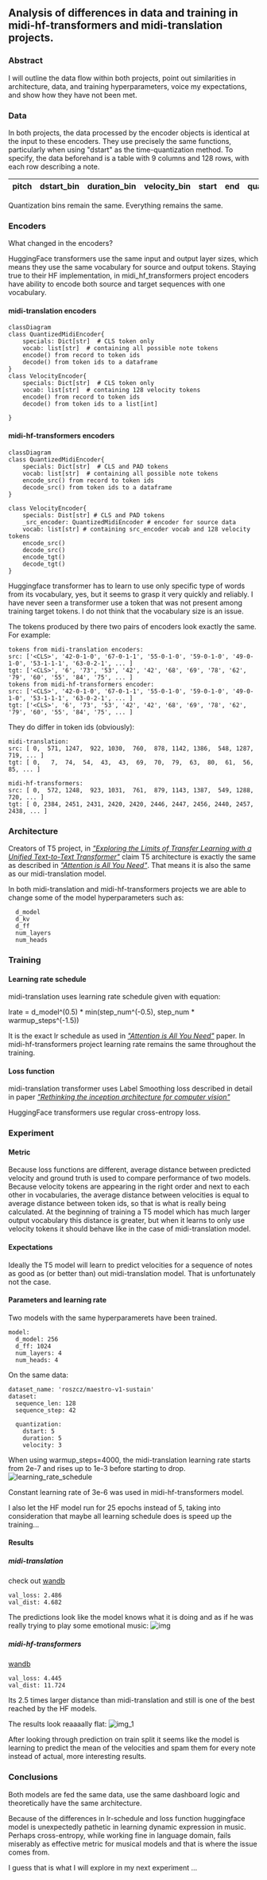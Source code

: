 ## Analysis of differences in data and training in midi-hf-transformers and midi-translation projects.


### Abstract
I will outline the data flow within both projects, point out similarities in architecture, data, and training
hyperparameters, voice my expectations, and show how they have not been met.
### Data
In both projects, the data processed by the encoder objects is identical at the input to these encoders.
They use precisely the same functions, particularly when using "dstart" as the time-quantization method.
To specify, the data beforehand is a table with 9 columns and 128 rows, with each row describing a note.

| pitch | dstart_bin | duration_bin | velocity_bin | start | end | quant_start | quant_duration | velocity | source |
|-------|------------|--------------|--------------|-------|-----|-------------|----------------|----------|--------|

Quantization bins remain the same. Everything remains the same.

### Encoders
What changed in the encoders?

HuggingFace transformers use the same input and output layer sizes, which means they use the same
vocabulary for source and output tokens. Staying true to their HF implementation, in midi_hf_transformers
project encoders have ability to encode both source and target sequences with one vocabulary.
#### midi-translation encoders
```mermaid
classDiagram
class QuantizedMidiEncoder{
    specials: Dict[str]  # CLS token only
    vocab: list[str]  # containing all possible note tokens
    encode() from record to token ids
    decode() from token ids to a dataframe
}
class VelocityEncoder{
    specials: Dict[str]  # CLS token only
    vocab: list[str]  # containing 128 velocity tokens
    encode() from record to token ids
    decode() from token ids to a list[int]

}
```
#### midi-hf-transformers encoders
```mermaid
classDiagram
class QuantizedMidiEncoder{
    specials: Dict[str]  # CLS and PAD tokens
    vocab: list[str]  # containing all possible note tokens
    encode_src() from record to token ids
    decode_src() from token ids to a dataframe
}

class VelocityEncoder{
    specials: Dist[str] # CLS and PAD tokens
    _src_encoder: QuantizedMidiEncoder # encoder for source data
    vocab: list[str] # containing src_encoder vocab and 128 velocity tokens
    encode_src()
    decode_src()
    encode_tgt()
    decode_tgt()
}

```
Huggingface transformer has to learn to use only specific type of words from its vocabulary, yes, but
it seems to grasp it very quickly and reliably. I have never seen a transformer use a token that was not present
among training target tokens. I do not think that the vocabulary size is an issue.

The tokens produced by there two pairs of encoders look exactly the same. For example:
```
tokens from midi-translation encoders:
src: ['<CLS>', '42-0-1-0', '67-0-1-1', '55-0-1-0', '59-0-1-0', '49-0-1-0', '53-1-1-1', '63-0-2-1', ... ]
tgt: ['<CLS>', '6', '73', '53', '42', '42', '68', '69', '78', '62', '79', '60', '55', '84', '75', ... ]
tokens from midi-hf-transformers encoder:
src: ['<CLS>', '42-0-1-0', '67-0-1-1', '55-0-1-0', '59-0-1-0', '49-0-1-0', '53-1-1-1', '63-0-2-1', ... ]
tgt: ['<CLS>', '6', '73', '53', '42', '42', '68', '69', '78', '62', '79', '60', '55', '84', '75', ... ]
```
They do differ in token ids (obviously):
```
midi-translation:
src: [ 0,  571, 1247,  922, 1030,  760,  878, 1142, 1386,  548, 1287,  719, ... ]
tgt: [ 0,   7,  74,  54,  43,  43,  69,  70,  79,  63,  80,  61,  56,  85, ... ]

midi-hf-transformers:
src: [ 0,  572, 1248,  923, 1031,  761,  879, 1143, 1387,  549, 1288,  720, ... ]
tgt: [ 0, 2384, 2451, 2431, 2420, 2420, 2446, 2447, 2456, 2440, 2457, 2438, ... ]
```
### Architecture
Creators of T5 project, in
[*"Exploring the Limits of Transfer Learning with a Unified Text-to-Text Transformer"*](https://arxiv.org/pdf/1910.10683.pdf)
claim T5 architecture is exactly the same as described in [*"Attention is All You Need"*](https://arxiv.org/abs/1706.03762).
That means it is also the same as our midi-translation model.

In both midi-translation and midi-hf-transformers projects we are able to change some of the model hyperparameters
such as:
```
  d_model
  d_kv
  d_ff
  num_layers
  num_heads
```
### Training
#### Learning rate schedule
midi-translation uses learning rate schedule given with equation:

lrate = d_model^(0.5) * min(step_num^(-0.5), step_num * warmup_steps^(-1.5))

It is the exact lr schedule as used in [*"Attention is All You Need"*](https://arxiv.org/abs/1706.03762) paper.
In midi-hf-transformers project learning rate remains the same throughout the training.

#### Loss function
midi-translation transformer uses Label Smoothing loss described in detail in paper [*"Rethinking the inception
architecture for computer vision"*](https://arxiv.org/abs/1512.00567)

HuggingFace transformers use regular cross-entropy loss.

### Experiment
#### Metric
Because loss functions are different, average distance between predicted velocity and ground truth
is used to compare performance of two models.
Because velocity tokens are appearing in the right order and next to each other in vocabularies,
the average distance between velocities is equal to average distance between token ids, so that is what is
really being calculated.
At the beginning of training a T5 model which has much larger output vocabulary this distance is greater,
but when it learns to only use velocity tokens it should behave like in the case of midi-translation model.

#### Expectations
Ideally the T5 model will learn to predict velocities for a sequence of notes as good as (or better than)
out midi-translation model.
That is unfortunately not the case.
#### Parameters and learning rate
Two models with the same hyperparamerets have been trained.
```
model:
  d_model: 256
  d_ff: 1024
  num_layers: 4
  num_heads: 4
```
On the same data:
```
dataset_name: 'roszcz/maestro-v1-sustain'
dataset:
  sequence_len: 128
  sequence_step: 42

  quantization:
    dstart: 5
    duration: 5
    velocity: 3

```
When using warmup_steps=4000, the midi-translation learning rate starts from 2e-7 and rises up to 1e-3 before starting to drop.
![learning_rate_schedule](https://github.com/Nospoko/midi-hf-transformers/assets/74838859/96dff214-117e-4b56-bc38-72c571cbed5c)

Constant learning rate of 3e-6 was used in midi-hf-transformers model.

I also let the HF model run for 25 epochs instead of 5, taking into consideration that maybe all
learning schedule does is speed up the training...

#### Results
##### midi-translation
check out [wandb](https://wandb.ai/wmatejuk/midi-transformer/runs/8ph9j07e?workspace=user-wmatejuk)
```
val_loss: 2.486
val_dist: 4.682
```
The predictions look like the model knows what it is doing and as if he was really trying to play some
emotional music:
![img](https://github.com/Nospoko/midi-hf-transformers/assets/74838859/c9db190f-f004-4538-8eee-cc6c5a279a02)

##### midi-hf-transformers
[wandb](https://wandb.ai/wmatejuk/midi-hf-transformer/runs/pcgwhde7?workspace=user-wmatejuk)

```
val_loss: 4.445
val_dist: 11.724
```
Its 2.5 times larger distance than midi-translation and still is one of the best reached by the HF models.

The results look reaaaally flat:
![img_1](https://github.com/Nospoko/midi-hf-transformers/assets/74838859/234f4dbf-5083-47fb-b7a6-7f717ff78586)

After looking through prediction on train split it seems like the model is learning to predict the mean
of the velocities and spam them for every note instead of actual, more interesting results.

### Conclusions

Both models are fed the same data, use the same dashboard logic and theoretically have the same architecture.

Because of the differences in lr-schedule and loss function huggingface model is unexpectedly pathetic in learning
dynamic expression in music.
Perhaps cross-entropy, while working fine in language domain, fails miserably as effective
metric for musical models and that is where the issue comes from.

I guess that is what I will explore in my next experiment ...
